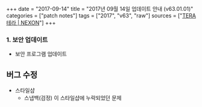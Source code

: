 +++
date = "2017-09-14"
title = "2017년 09월 14일 업데이트 안내 (v63.01.01)"
categories = ["patch notes"]
tags = ["2017", "v63", "raw"]
sources = ["[TERA 테라 | NEXON](http://tera.nexon.com/news/update/view.aspx?n4articlesn=297)"]
+++

### 1. 보안 업데이트
- 보안 프로그램 업데이트

## 버그 수정

- 스타일샵
  - 스냅백(검정) 이 스타일샵에 누락되었던 문제
